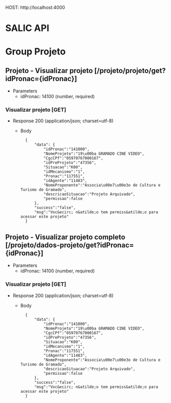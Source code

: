 HOST: http://localhost:4000

# SALIC API

# Group Projeto

## Projeto - Visualizar projeto [/projeto/projeto/get?idPronac={idPronac}]

+ Parameters
    + idPronac: 14100 (number, required)

### Visualizar projeto [GET]

+ Response 200 (application/json; charset=utf-8)

    + Body
        
            {
                "data": {
                    "idPronac":"141000",
                    "NomeProjeto":"19\u00ba GRAMADO CINE VIDEO",
                    "CgcCPf":"05970767000167",
                    "idPreProjeto":"47356",
                    "Situacao":"K00",
                    "idMecanismo":"1",
                    "Pronac":"117551",
                    "idAgente":"11483",
                    "NomeProponente":"Associa\u00e7\u00e3o de Cultura e Turismo de Gramado",
                    "descricaoSituacao":"Projeto Arquivado",
                    "permissao":false
                },
                "success":"false",
                "msg":"Voc&ecirc; n&atilde;o tem permiss&atilde;o para acessar este projeto"
            }



## Projeto - Visualizar projeto completo [/projeto/dados-projeto/get?idPronac={idPronac}]

+ Parameters
    + idPronac: 14100 (number, required)

### Visualizar projeto [GET]

+ Response 200 (application/json; charset=utf-8)

    + Body
        
            {
                "data": {
                    "idPronac":"141000",
                    "NomeProjeto":"19\u00ba GRAMADO CINE VIDEO",
                    "CgcCPf":"05970767000167",
                    "idPreProjeto":"47356",
                    "Situacao":"K00",
                    "idMecanismo":"1",
                    "Pronac":"117551",
                    "idAgente":"11483",
                    "NomeProponente":"Associa\u00e7\u00e3o de Cultura e Turismo de Gramado",
                    "descricaoSituacao":"Projeto Arquivado",
                    "permissao":false
                },
                "success":"false",
                "msg":"Voc&ecirc; n&atilde;o tem permiss&atilde;o para acessar este projeto"
            }

